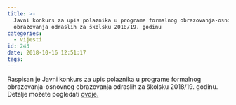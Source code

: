 ```yaml
---
title: >-
  Javni konkurs za upis polaznika u programe formalnog obrazovanja-osnovnog
  obrazovanja odraslih za školsku 2018/19. godinu
categories:
  - vijesti
id: 243
date: 2018-10-16 12:51:17
tags:
---
```


Raspisan je Javni konkurs za upis polaznika u programe formalnog obrazovanja-osnovnog obrazovanja odraslih za školsku 2018/19. godinu.  
Detalje možete pogledati <a href="/uploads/KONKURS%20ZA%20VANREDNE%202018.pdf">ovdje.</a>